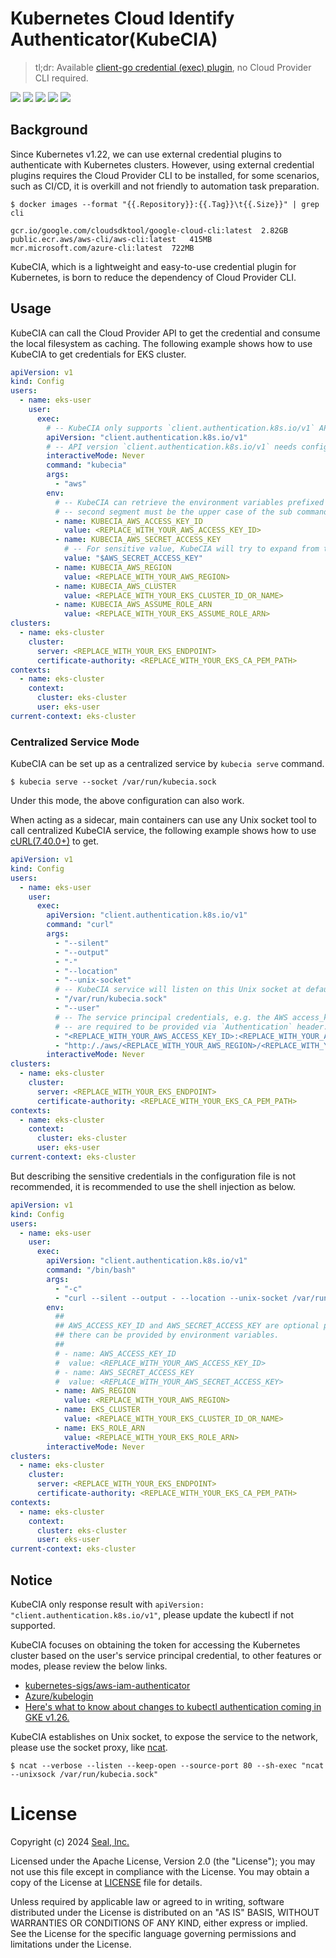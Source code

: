 # Kubernetes Cloud Identify Authenticator(KubeCIA)

> tl;dr: Available [client-go credential (exec) plugin](https://kubernetes.io/docs/reference/access-authn-authz/authentication/#client-go-credential-plugins), no Cloud Provider CLI required.

[![](https://goreportcard.com/badge/github.com/seal-io/kubecia)](https://goreportcard.com/report/github.com/seal-io/kubecia)
[![](https://img.shields.io/github/actions/workflow/status/seal-io/kubecia/ci.yml?label=ci)](https://github.com/seal-io/kubecia/actions)
[![](https://img.shields.io/github/v/tag/seal-io/kubecia?label=release)](https://github.com/seal-io/kubecia/releases)
[![](https://img.shields.io/github/downloads/seal-io/kubecia/total)](https://github.com/seal-io/kubecia/releases)
[![](https://img.shields.io/github/license/seal-io/kubecia?label=license)](https://github.com/seal-io/kubecia#license)

## Background

Since Kubernetes v1.22, we can use external credential plugins to authenticate with Kubernetes clusters. However, using
external credential plugins requires the Cloud Provider CLI to be installed, for some scenarios, such as CI/CD, it is
overkill and not friendly to automation task preparation.

```shell
$ docker images --format "{{.Repository}}:{{.Tag}}\t{{.Size}}" | grep cli

gcr.io/google.com/cloudsdktool/google-cloud-cli:latest	2.82GB
public.ecr.aws/aws-cli/aws-cli:latest	415MB
mcr.microsoft.com/azure-cli:latest	722MB
```

KubeCIA, which is a lightweight and easy-to-use credential plugin for Kubernetes, is born to reduce the dependency of
Cloud Provider CLI.

## Usage

KubeCIA can call the Cloud Provider API to get the credential and consume the local filesystem as caching. The following
example shows how to use KubeCIA to get credentials for EKS cluster.

```yaml
apiVersion: v1
kind: Config
users:
  - name: eks-user
    user:
      exec:
        # -- KubeCIA only supports `client.authentication.k8s.io/v1` API version.
        apiVersion: "client.authentication.k8s.io/v1"
        # -- API version `client.authentication.k8s.io/v1` needs configuring `interactiveMode`.
        interactiveMode: Never
        command: "kubecia"
        args:
          - "aws"
        env:
          # -- KubeCIA can retrieve the environment variables prefixed with `KUBECIA_`,
          # -- second segment must be the upper case of the sub command.
          - name: KUBECIA_AWS_ACCESS_KEY_ID
            value: <REPLACE_WITH_YOUR_AWS_ACCESS_KEY_ID>
          - name: KUBECIA_AWS_SECRET_ACCESS_KEY
            # -- For sensitive value, KubeCIA will try to expand from the environment variable.
            value: "$AWS_SECRET_ACCESS_KEY"
          - name: KUBECIA_AWS_REGION
            value: <REPLACE_WITH_YOUR_AWS_REGION>
          - name: KUBECIA_AWS_CLUSTER
            value: <REPLACE_WITH_YOUR_EKS_CLUSTER_ID_OR_NAME>
          - name: KUBECIA_AWS_ASSUME_ROLE_ARN
            value: <REPLACE_WITH_YOUR_EKS_ASSUME_ROLE_ARN>
clusters:
  - name: eks-cluster
    cluster:
      server: <REPLACE_WITH_YOUR_EKS_ENDPOINT>
      certificate-authority: <REPLACE_WITH_YOUR_EKS_CA_PEM_PATH>
contexts:
  - name: eks-cluster
    context:
      cluster: eks-cluster
      user: eks-user
current-context: eks-cluster
```

### Centralized Service Mode

KubeCIA can be set up as a centralized service by `kubecia serve` command.

```shell
$ kubecia serve --socket /var/run/kubecia.sock
```

Under this mode, the above configuration can also work.

When acting as a sidecar, main containers can
use any Unix socket tool to call centralized KubeCIA service, the following example shows how to
use [cURL(7.40.0+)](https://curl.se/libcurl/c/CURLOPT_UNIX_SOCKET_PATH.html) to get.

```yaml
apiVersion: v1
kind: Config
users:
  - name: eks-user
    user:
      exec:
        apiVersion: "client.authentication.k8s.io/v1"
        command: "curl"
        args:
          - "--silent"
          - "--output"
          - "-"
          - "--location"
          - "--unix-socket"
          # -- KubeCIA service will listen on this Unix socket at default, change it by `--socket` flag.
          - "/var/run/kubecia.sock"
          - "--user"
          # -- The service principal credentials, e.g. the AWS access_key_id and secret_access_key, the Azure client_id and client_secret,
          # -- are required to be provided via `Authentication` header.
          - "<REPLACE_WITH_YOUR_AWS_ACCESS_KEY_ID>:<REPLACE_WITH_YOUR_AWS_SECRET_ACCESS_KEY>"
          - "http:/./aws/<REPLACE_WITH_YOUR_AWS_REGION>/<REPLACE_WITH_YOUR_EKS_CLUSTER_ID_OR_NAME>/<REPLACE_WITH_YOUR_EKS_ROLE_ARN>"
        interactiveMode: Never
clusters:
  - name: eks-cluster
    cluster:
      server: <REPLACE_WITH_YOUR_EKS_ENDPOINT>
      certificate-authority: <REPLACE_WITH_YOUR_EKS_CA_PEM_PATH>
contexts:
  - name: eks-cluster
    context:
      cluster: eks-cluster
      user: eks-user
current-context: eks-cluster
```

But describing the sensitive credentials in the configuration file is not recommended, it is recommended to use the
shell injection as below.

```yaml 
apiVersion: v1
kind: Config
users:
  - name: eks-user
    user:
      exec:
        apiVersion: "client.authentication.k8s.io/v1"
        command: "/bin/bash"
        args:
          - "-c"
          - "curl --silent --output - --location --unix-socket /var/run/kubecia.sock --user ${AWS_ACCESS_KEY_ID}:${AWS_SECRET_ACCESS_KEY} http:/./aws/${AWS_REGION}/${EKS_CLUSTER}/${EKS_ROLE_ARN}"
        env:
          ##
          ## AWS_ACCESS_KEY_ID and AWS_SECRET_ACCESS_KEY are optional present at here,
          ## there can be provided by environment variables.
          ##
          # - name: AWS_ACCESS_KEY_ID
          #  value: <REPLACE_WITH_YOUR_AWS_ACCESS_KEY_ID>
          # - name: AWS_SECRET_ACCESS_KEY
          #  value: <REPLACE_WITH_YOUR_AWS_SECRET_ACCESS_KEY>
          - name: AWS_REGION
            value: <REPLACE_WITH_YOUR_AWS_REGION>
          - name: EKS_CLUSTER
            value: <REPLACE_WITH_YOUR_EKS_CLUSTER_ID_OR_NAME>
          - name: EKS_ROLE_ARN
            value: <REPLACE_WITH_YOUR_EKS_ROLE_ARN>
        interactiveMode: Never
clusters:
  - name: eks-cluster
    cluster:
      server: <REPLACE_WITH_YOUR_EKS_ENDPOINT>
      certificate-authority: <REPLACE_WITH_YOUR_EKS_CA_PEM_PATH>
contexts:
  - name: eks-cluster
    context:
      cluster: eks-cluster
      user: eks-user
current-context: eks-cluster
```

## Notice

KubeCIA only response result with `apiVersion: "client.authentication.k8s.io/v1"`, please update the kubectl if not
supported.

KubeCIA focuses on obtaining the token for accessing the Kubernetes cluster based on the user's service principal
credential, to other features or modes, please review the below links.

- [kubernetes-sigs/aws-iam-authenticator](https://github.com/kubernetes-sigs/aws-iam-authenticator)
- [Azure/kubelogin](https://github.com/Azure/kubelogin)
- [Here's what to know about changes to kubectl authentication coming in GKE v1.26.](https://cloud.google.com/blog/products/containers-kubernetes/kubectl-auth-changes-in-gke)

KubeCIA establishes on Unix socket, to expose the service to the network, please use the socket proxy, like
[ncat](https://nmap.org/ncat/guide/index.html).

```shell
$ ncat --verbose --listen --keep-open --source-port 80 --sh-exec "ncat --unixsock /var/run/kubecia.sock"
```

# License

Copyright (c) 2024 [Seal, Inc.](https://seal.io)

Licensed under the Apache License, Version 2.0 (the "License");
you may not use this file except in compliance with the License.
You may obtain a copy of the License at [LICENSE](./LICENSE) file for details.

Unless required by applicable law or agreed to in writing, software
distributed under the License is distributed on an "AS IS" BASIS,
WITHOUT WARRANTIES OR CONDITIONS OF ANY KIND, either express or implied.
See the License for the specific language governing permissions and
limitations under the License.
